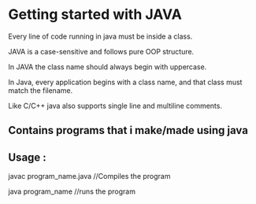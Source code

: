 # Getting started with JAVA

Every line of code running in java must be inside a class.

JAVA is a case-sensitive and follows pure OOP structure.

In JAVA the class name should always begin with uppercase.

In Java, every application begins with a class name, and that class must match the filename.

Like C/C++ java also supports single line and multiline comments.

## Contains programs that i make/made using java

## Usage :
javac program_name.java  //Compiles the program 

java program_name  //runs the program
